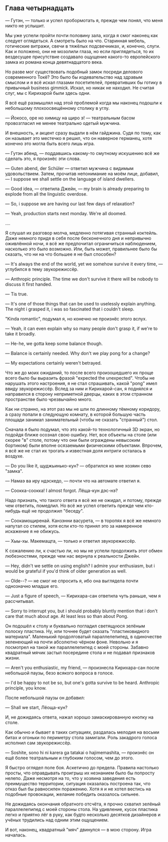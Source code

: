 Глава четырнадцать
------------------

— Гутэн, — только и успел пробормотать я, прежде чем понял, что меня никто не
услышит.

Мы уже успели пройти почти половину зала, когда я смог наконец как следует
оглядеться. А смотреть было на что. Старинная мебель, готические витражи, свечи
в тяжёлых подсвечниках, и, конечно, слуги. Как и положено, они не мозолили
глаза, но если приглядеться, то их вездесущее присутствие создавало ощущение
какого-то европейского замка из романа конца девятнадцатого века.

Но разве мог существовать подобный замок посреди делового современного Токё? Это
было бы издевательство над здравым смыслом и я всё искал глазами посетителей,
превративших бы готику в привычный business gimmick. Искал, но никак не
находил. Не считая слуг, мы с Кирихарой были здесь одни.

Я всё ещё размышлял над этой проблемой когда мы наконец подошли к небольшому
плохоосвещённому столику в углу.

— Йокосо, оре но химицу на щиро э! — театральным басом провозгласил не менее
театрально одетый мужчина.

И внешность, и акцент сразу выдали в нём гайджина. Судя по тому, как он называет
это местечко я решил, что он наверное германец, хотя конечно это могла быть
всего лишь игра.

— Гутэн абенд, — поддавшись какому-то смутному искушению всё же сделать это, я
произнёс эти слова.

— Guten abend, der Schüler — ответил мужчина с видимым удовольствием. Затем,
прочитав непонимание на моём лице, добавил, — I suppose we shall settle on the
language of island dwellers.

— Good idea, — ответила Джейн, — my brain is already preparing to explode from
all the linguistic overdose.

— So, i suppose we are having our last few days of relaxation?

— Yeah, production starts next monday. We're all doomed.

....

Я слушал их разговор молча, медленно потягивая странный коктейль. Даже немного
придя в себя после бесконечного дня и непривычно оживлённой ночи, я всё же
предпочитал ограничиться наблюдением, насколько это было возможно. Или, быть
может, правильнее было бы сказать, что ни на что большее я не был способен?

— It's always the end of the world, yet we somehow survive it every time, —
углубился в тему звукорежиссёр.

— Anthropic principle. The time we don't survive it there will be nobody to
discuss it first handed.

— Tis true.

— It's one of those things that can be used to uselessly explain anything. The
night i grasped it, i was so fascinated that i couldn't sleep.

"Kinda romantic", подумал я, но конечно не произнёс этого вслух.

— Yeah, it can even explain why so many people don't grasp it, if we're to take
it broadly.

— He-he, we gotta keep some balance though.

— Balance is certainly needed. Why don't we play pong for a change?

— My expectations certainly weren't betrayed.

Что же до моих ожиданий, то после всего произошедшего их проще всего было бы
выразить фразой "expected the unexpected". Чтобы не нарушать этого настроения, я
не стал спрашивать, какой "pong" имел ввиду звукорежиссёр. Вслед за ним и
Кирихарой-сан, я поднялся и направился в сторону неприметной дверцы, каких в
этом странном пространстве было чрезвычайно много.

Как ни странно, на этот раз мы не шли по длинному тёмному коридору, а сразу
попали в следующую комнату, в которой большую часть площади занимал
занимательный (чтобы не сказать "странный") стол.

Сначала я было подумал, что это какой-то технологичный 3D экран, но подойдя
ближе осознал свою ошибку. Нет, все объекты на столе (или скорее "в" столе,
потому что они были ограждены невысоким бортиком) были вполне осязаемыми
физическими объектами. Впрочем, я всё же не стал их трогать и известная доля
интриги осталась в воздухе.

— Do you like it, щуджьинько-кун? — обратился ко мне хозяин сево "замка".

— Намаэ ва иру ндэскедо, — почти что на автомате ответил я.

— Соокка-соокка! I almost forgot. Лёща-кун дэс-нэ?

Надо признать, что такого ответа я всё же не ожидал, и потому, прежде чем
ответить, помедлил. Но всё же успел ответить прежде чем кто-нибудь ещё не
продолжил "беседу".

— Соокамощиренай. Канзэнни васурета, — в торопях я всё же немного напутал со
стилем, хотя если кто-то принял это за намеренное искажение я не обижусь.

— Хыы-хы. Макемащта, — только и ответил звукорежиссёр.

К сожалению ли, к счастью ли, но мы не успели продолжить этот обмен
любезностями, прежде чем нас вернула к реальности Джейн.

— Hey, didn't we settle on using english? I admire your enthusiasm, but i would
be grateful if you'd think of older generation as well.

— Olde--? — не смог не спросить я, ибо она выглядела почти однозначно младше
его.

— Just a figure of speech, — Кирихара-сан ответила чуть раньше, чем я
рассчитывал.

— Sorry to interrupt you, but i should probably bluntly mention that i don't
care that much about age. At least less so than about Pong.

Он подошёл к столу и буквально погладил светящуюся зелёным полоску пластика. Ну,
или точнее будет сказать "пластиковидного материала". Маленький продолговатый
параллелепипед, в одиночестве зеленеющий на почти абсолютно чёрном фоне.
Невольно и я посмотрел на такой же параллелепипед с моей стороны. Забавно
квадратный мячик застыл посередине стола и не подавал признаков жизни.

— Aren't you enthusiastic, my friend, — произнесла Кирихара-сан после небольшой
паузы, безо всякого вопроса в голосе.

— I'd be happy to not be so, but one's gotta survive to be heard. Anthropic
principle, you know.

После небольшой паузы он добавил:

— Shall we start, Лёоща-кун?

И, не дожидаясь ответа, нажал хорошо замаскированную кнопку на столе.

Как обычно и бывает в таких ситуациях, раздалась мелодия на восьми битах и
огоньки по периметру стола замигали. Роль закадрого голоса исполнил сам
звукорежиссёр.

— Soshite, sono hi ni karera ga tatakai o hajimemashita, — произнёс он ещё более
театральным и глубоким голосом, чем до этого.

Я быстро оглядел поле боя. Аскетично до предела. Правила настолько просты, что
оправдывать проигрыш их незнанием было бы попросту нелепо. Даже несмотря на то,
что у хозяина заведения есть преимущество территории, ситуация оказалась
построена так, что отказ был бы равносилен поражению. Хотя я и не хотел вестись
на подобные провокации, желание победить оказалось сильнее.

Не дожидаясь окончания обратного отсчёта, я прочно схватил зелёный
параллелепипед с моей стороны стола. На удивление, кусок пластика легко и
приятно лёг в руку, как будто несколько десятков дизайнеров и учёных трудились
над одним этим ощущением.

И вот, наконец, квадратный "мяч" двинулся — в мою сторону. Игра началась.

